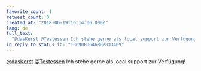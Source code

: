 ```yaml
---
favorite_count: 1
retweet_count: 0
created_at: "2018-06-19T16:14:06.000Z"
lang: de
full_text:
  "@dasKerst @Testessen Ich stehe gerne als local support zur Verfügung!"
in_reply_to_status_id: "1009083646802833409"
---
```


[@dasKerst](https://twitter.com/dasKerst)
[@Testessen](https://twitter.com/Testessen) Ich stehe gerne als local support
zur Verfügung!
